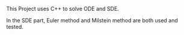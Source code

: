 This Project uses C++ to solve ODE and SDE. 

In the SDE part, Euler method and Milstein method are both used and tested. 


